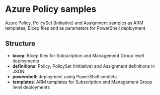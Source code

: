 # Azure Policy samples
Azure Policy, PolicySet (Initiative) and Assignment samples as ARM templates, Bicep files and as parameters for PowerShell deployment.

## Structure
* **bicep**: Bicep files for Subscription and Management Group level deployments
* **definitions**: Policy, PolicySet (Initiative) and Assignment definitions in JSON
* **powershell**: deployment using PowerShell cmdlets
* **templates**: ARM templates for Subscription and Management Group level deployments
